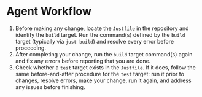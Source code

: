 # Agent Workflow

1. Before making any change, locate the `Justfile` in the repository and identify the `build` target. Run the command(s) defined by the `build` target (typically via `just build`) and resolve every error before proceeding.
2. After completing your change, run the `build` target command(s) again and fix any errors before reporting that you are done.
3. Check whether a `test` target exists in the `Justfile`. If it does, follow the same before-and-after procedure for the `test` target: run it prior to changes, resolve errors, make your change, run it again, and address any issues before finishing.
